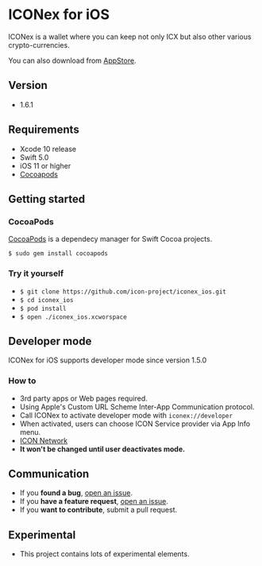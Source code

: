 # ICONex for iOS

ICONex is a wallet where you can keep not only ICX but also other various crypto-currencies.

You can also download from [AppStore](https://itunes.apple.com/app/iconex-icon-wallet/id1368441529?mt=8).

## Version
* 1.6.1

## Requirements
* Xcode 10 release
* Swift 5.0
* iOS 11 or higher
* [Cocoapods](https://cocoapods.org/)

## Getting started
### CocoaPods
[CocoaPods](https://cocoapods.org/) is a dependecy manager for Swift Cocoa projects.
```
$ sudo gem install cocoapods
```
### Try it yourself
* ```$ git clone https://github.com/icon-project/iconex_ios.git```
* ```$ cd iconex_ios```
* ```$ pod install```
* ```$ open ./iconex_ios.xcworspace```

## Developer mode
ICONex for iOS supports developer mode since version 1.5.0

### How to
* 3rd party apps or Web pages required.
* Using Apple's Custom URL Scheme Inter-App Communication protocol.
* Call ICONex to activate developer mode with `iconex://developer`
* When activated, users can choose ICON Service provider via App Info menu.
* [ICON Network](https://github.com/icon-project/icon-project.github.io/blob/master/docs/icon_network.md)
* **It won't be changed until user deactivates mode.**

## Communication
* If you **found a bug**, [open an issue](https://github.com/icon-project/iconex_ios/issues/).
* If you **have a feature request**, [open an issue](https://github.com/icon-project/iconex_ios/issues/).
* If you **want to contribute**, submit a pull request.

## Experimental
* This project contains lots of experimental elements.
